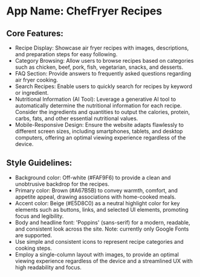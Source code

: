 # **App Name**: ChefFryer Recipes

## Core Features:

- Recipe Display: Showcase air fryer recipes with images, descriptions, and preparation steps for easy following.
- Category Browsing: Allow users to browse recipes based on categories such as chicken, beef, pork, fish, vegetarian, snacks, and desserts.
- FAQ Section: Provide answers to frequently asked questions regarding air fryer cooking.
- Search Recipes: Enable users to quickly search for recipes by keyword or ingredient.
- Nutritional Information (AI Tool): Leverage a generative AI tool to automatically determine the nutritional information for each recipe. Consider the ingredients and quantities to output the calories, protein, carbs, fats, and other essential nutritional values.
- Mobile-Responsive Design: Ensure the website adapts flawlessly to different screen sizes, including smartphones, tablets, and desktop computers, offering an optimal viewing experience regardless of the device.

## Style Guidelines:

- Background color: Off-white (#FAF9F6) to provide a clean and unobtrusive backdrop for the recipes.
- Primary color: Brown (#A67B5B) to convey warmth, comfort, and appetite appeal, drawing associations with home-cooked meals.
- Accent color: Beige (#E5D8C0) as a neutral highlight color for key elements such as buttons, links, and selected UI elements, promoting focus and legibility.
- Body and headline font: 'Poppins' (sans-serif) for a modern, readable, and consistent look across the site. Note: currently only Google Fonts are supported.
- Use simple and consistent icons to represent recipe categories and cooking steps.
- Employ a single-column layout with images, to provide an optimal viewing experience regardless of the device and a streamlined UX with high readability and focus.